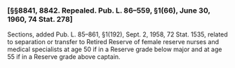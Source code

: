 ### [§§8841, 8842. Repealed. Pub. L. 86–559, §1(66), June 30, 1960, 74 Stat. 278] ###

Sections, added Pub. L. 85–861, §1(192), Sept. 2, 1958, 72 Stat. 1535, related to separation or transfer to Retired Reserve of female reserve nurses and medical specialists at age 50 if in a Reserve grade below major and at age 55 if in a Reserve grade above captain.